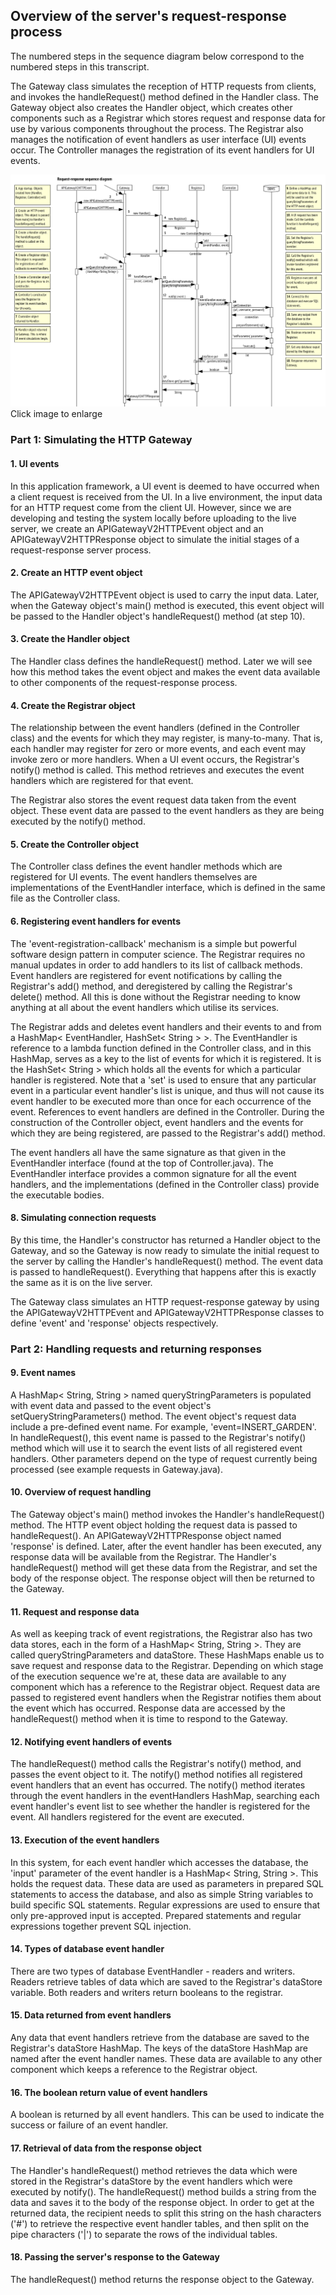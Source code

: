 ## Overview of the server's request-response process

The numbered steps in the sequence diagram below correspond to the numbered steps in this transcript.

The Gateway class simulates the reception of HTTP requests from clients, and invokes the handleRequest() method defined in the Handler class. The Gateway object also creates the Handler object, which creates other components such as a Registrar which stores request and response data for use by various components throughout the process. The Registrar also manages the notification of event handlers as user interface (UI) events occur. The Controller manages the registration of its event handlers for UI events.

![Request_response_sequence_diagram](https://github.com/PaulGreer1/TheGardenersWeb/blob/main/REQUEST_RESPONSE_SEQUENCE_DIAGRAM.png)
Click image to enlarge

### Part 1: Simulating the HTTP Gateway

#### 1. UI events
In this application framework, a UI event is deemed to have occurred when a client request is received from the UI. In a live environment, the input data for an HTTP request come from the client UI. However, since we are developing and testing the system locally before uploading to the live server, we create an APIGatewayV2HTTPEvent object and an APIGatewayV2HTTPResponse object to simulate the initial stages of a request-response server process.

#### 2. Create an HTTP event object
The APIGatewayV2HTTPEvent object is used to carry the input data. Later, when the Gateway object's main() method is executed, this event object will be passed to the Handler object's handleRequest() method (at step 10).

#### 3. Create the Handler object
The Handler class defines the handleRequest() method. Later we will see how this method takes the event object and makes the event data available to other components of the request-response process.

#### 4. Create the Registrar object
The relationship between the event handlers (defined in the Controller class) and the events for which they may register, is many-to-many. That is, each handler may register for zero or more events, and each event may invoke zero or more handlers. When a UI event occurs, the Registrar's notify() method is called. This method retrieves and executes the event handlers which are registered for that event.

The Registrar also stores the event request data taken from the event object. These event data are passed to the event handlers as they are being executed by the notify() method.

#### 5. Create the Controller object
The Controller class defines the event handler methods which are registered for UI events. The event handlers themselves are implementations of the EventHandler interface, which is defined in the same file as the Controller class.

#### 6. Registering event handlers for events
The 'event-registration-callback' mechanism is a simple but powerful software design pattern in computer science. The Registrar requires no manual updates in order to add handlers to its list of callback methods. Event handlers are registered for event notifications by calling the Registrar's add() method, and deregistered by calling the Registrar's delete() method. All this is done without the Registrar needing to know anything at all about the event handlers which utilise its services.

The Registrar adds and deletes event handlers and their events to and from a HashMap< EventHandler, HashSet< String > >. The EventHandler is reference to a lambda function defined in the Controller class, and in this HashMap, serves as a key to the list of events for which it is registered. It is the HashSet< String > which holds all the events for which a particular handler is registered. Note that a 'set' is used to ensure that any particular event in a particular event handler's list is unique, and thus will not cause its event handler to be executed more than once for each occurrence of the event.
References to event handlers are defined in the Controller. During the construction of the Controller object, event handlers and the events for which they are being registered, are passed to the Registrar's add() method.

The event handlers all have the same signature as that given in the EventHandler interface (found at the top of Controller.java). The EventHandler interface provides a common signature for all the event handlers, and the implementations (defined in the Controller class) provide the executable bodies.

#### 8. Simulating connection requests
By this time, the Handler's constructor has returned a Handler object to the Gateway, and so the Gateway is now ready to simulate the initial request to the server by calling the Handler's handleRequest() method. The event data is passed to handleRequest(). Everything that happens after this is exactly the same as it is on the live server.

The Gateway class simulates an HTTP request-response gateway by using the APIGatewayV2HTTPEvent and APIGatewayV2HTTPResponse classes to define 'event' and 'response' objects respectively.

### Part 2: Handling requests and returning responses

#### 9. Event names
A HashMap< String, String > named queryStringParameters is populated with event data and passed to the event object's setQueryStringParameters() method. The event object's request data include a pre-defined event name. For example, 'event=INSERT_GARDEN'. In handleRequest(), this event name is passed to the Registrar's notify() method which will use it to search the event lists of all registered event handlers. Other parameters depend on the type of request currently being processed (see example requests in Gateway.java).

#### 10. Overview of request handling
The Gateway object's main() method invokes the Handler's handleRequest() method. The HTTP event object holding the request data is passed to handleRequest(). An APIGatewayV2HTTPResponse object named 'response' is defined. Later, after the event handler has been executed, any response data will be available from the Registrar. The Handler's handleRequest() method will get these data from the Registrar, and set the body of the response object. The response object will then be returned to the Gateway.

#### 11. Request and response data
As well as keeping track of event registrations, the Registrar also has two data stores, each in the form of a HashMap< String, String >. They are called queryStringParameters and dataStore. These HashMaps enable us to save request and response data to the Registrar. Depending on which stage of the execution sequence we're at, these data are available to any component which has a reference to the Registrar object. Request data are passed to registered event handlers when the Registrar notifies them about the event which has occurred. Response data are accessed by the handleRequest() method when it is time to respond to the Gateway.

#### 12. Notifying event handlers of events
The handleRequest() method calls the Registrar's notify() method, and passes the event object to it. The notify() method notifies all registered event handlers that an event has occurred. The notify() method iterates through the event handlers in the eventHandlers HashMap, searching each event handler's event list to see whether the handler is registered for the event. All handlers registered for the event are executed.

#### 13. Execution of the event handlers
In this system, for each event handler which accesses the database, the 'input' parameter of the event handler is a HashMap< String, String >. This holds the request data. These data are used as parameters in prepared SQL statements to access the database, and also as simple String variables to build specific SQL statements. Regular expressions are used to ensure that only pre-approved input is accepted. Prepared statements and regular expressions together prevent SQL injection.

#### 14. Types of database event handler
There are two types of database EventHandler - readers and writers. Readers retrieve tables of data which are saved to the Registrar's dataStore variable. Both readers and writers return booleans to the registrar.

#### 15. Data returned from event handlers
Any data that event handlers retrieve from the database are saved to the Registrar's dataStore HashMap. The keys of the dataStore HashMap are named after the event handler names. These data are available to any other component which keeps a reference to the Registrar object.

#### 16. The boolean return value of event handlers
A boolean is returned by all event handlers. This can be used to indicate the success or failure of an event handler.

#### 17. Retrieval of data from the response object
The Handler's handleRequest() method retrieves the data which were stored in the Registrar's dataStore by the event handlers which were executed by notify(). The handleRequest() method builds a string from the data and saves it to the body of the response object. In order to get at the returned data, the recipient needs to split this string on the hash characters ('#') to retrieve the respective event handler tables, and then split on the pipe characters ('|') to separate the rows of the individual tables.

#### 18. Passing the server's response to the Gateway
The handleRequest() method returns the response object to the Gateway.
